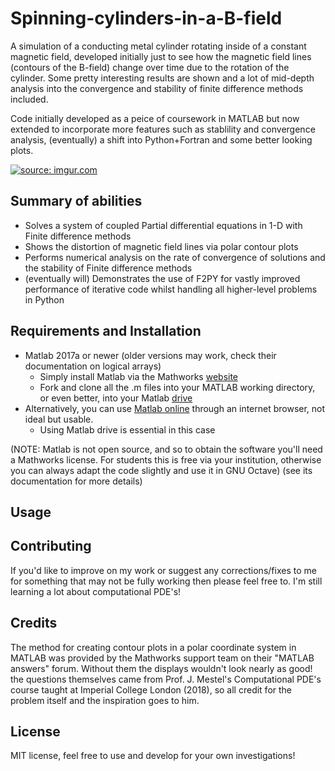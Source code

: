 # Spinning-cylinders-in-a-B-field #

A simulation of a conducting metal cylinder rotating inside of a constant magnetic field, developed initially just to see how the 
magnetic field lines (contours of the B-field) change over time due to the rotation of the cylinder. Some pretty interesting results are 
shown and a lot of mid-depth analysis into the convergence and stability of finite difference methods included.

Code initially developed as a peice of coursework in MATLAB but now extended to incorporate more features such as stablility and
convergence analysis, (eventually) a shift into Python+Fortran and some better looking plots. 

<a href="https://imgur.com/HCmheJ3"><img src="https://i.imgur.com/HCmheJ3.png" title="source: imgur.com"/></a>

## Summary of abilities ##

- Solves a system of coupled Partial differential equations in 1-D with Finite difference methods
- Shows the distortion of magnetic field lines via polar contour plots
- Performs numerical analysis on the rate of convergence of solutions and the stability of Finite difference methods
- (eventually will) Demonstrates the use of F2PY for vastly improved performance of iterative code whilst handling all higher-level problems in Python

## Requirements and Installation ## 

- Matlab 2017a or newer (older versions may work, check their documentation on logical arrays)
  - Simply install Matlab via the Mathworks <a href="https://uk.mathworks.com/products/matlab.html?s_tid=hp_products_matlab">website</a>
  - Fork and clone all the .m files into your MATLAB working directory, or even better, into your Matlab <a href="https://uk.mathworks.com/products/matlab-drive.html?s_tid=MLD_MLDOSI">drive</a>
- Alternatively, you can use <a href="https://uk.mathworks.com/products/matlab-online.html">Matlab online</a> through an internet browser, not ideal but usable.
  - Using Matlab drive is essential in this case

(NOTE: Matlab is not open source, and so to obtain the software you'll need a Mathworks license. For students this is free via your 
institution, otherwise you can always adapt the code slightly and use it in GNU Octave) (see its documentation for more details)

## Usage ##



## Contributing ##

If you'd like to improve on my work or suggest any corrections/fixes to me for something that may not be fully working then please feel 
free to. I'm still learning a lot about computational PDE's!

## Credits ##

The method for creating contour plots in a polar coordinate system in MATLAB was provided by the Mathworks support team on their "MATLAB 
answers" forum. Without them the displays wouldn't look nearly as good! the questions themselves came from Prof. J. Mestel's 
Computational PDE's course taught at Imperial College London (2018), so all credit for the problem itself and the inspiration goes to
him.

## License ##

MIT license, feel free to use and develop for your own investigations!

